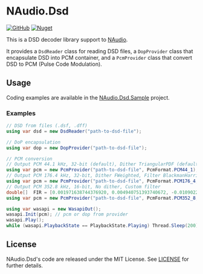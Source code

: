 # NAudio.Dsd
[![GitHub](https://img.shields.io/github/license/rcnmt/NAudio.Dsd)](https://github.com/RCNMT/NAudio.Dsd/blob/main/LICENSE) 
[![Nuget](https://img.shields.io/nuget/v/NAudio.Dsd)](https://www.nuget.org/packages/NAudio.Dsd/)

This is a DSD decoder library support to [NAudio](https://github.com/naudio/NAudio).

It provides a `DsdReader` class for reading DSD files, a `DopProvider` class that encapsulate DSD into PCM container, 
and a `PcmProvider` class that convert DSD to PCM (Pulse Code Modulation).

## Usage

Coding examples are available in the 
[NAudio.Dsd.Sample](https://github.com/RCNMT/NAudio.Dsd/tree/main/NAudio.Dsd.Sample)
project.

### Examples

```cs
// DSD from files (.dsf, .dff)
using var dsd = new DsdReader("path-to-dsd-file");

// DoP encapsulation
using var dop = new DopProvider("path-to-dsd-file");

// PCM conversion
// Output PCM 44.1 kHz, 32-bit (default), Dither TriangularPDF (default), Filter Kaiser (default)
using var pcm = new PcmProvider("path-to-dsd-file", PcmFormat.PCM44_1);
// Output PCM 176.4 kHz, 32-bit, Dither FWeighted, Filter BlackmanHarris
using var pcm = new PcmProvider("path-to-dsd-file", PcmFormat.PCM176_4, 32, DitherType.FWeighted, FilterType.BlackmanHarris);
// Output PCM 352.8 kHz, 16-bit, No dither, Custom filter
double[]  FIR = [0.001971638744376920, 0.004940751393740672, -0.010902272070274959, -0.022955081891054344, ...];
using var pcm = new PcmProvider("path-to-dsd-file", PcmFormat.PCM352_8, 16, DitherType.None, coeff: FIR); 

using var wasapi = new WasapiOut();
wasapi.Init(pcm); // pcm or dop from provider
wasapi.Play();
while (wasapi.PlaybackState == PlaybackState.Playing) Thread.Sleep(200);
```
## License

NAudio.Dsd's code are released under the MIT License. See [LICENSE](https://github.com/RCNMT/NAudio.Dsd/blob/main/LICENSE) for further details.